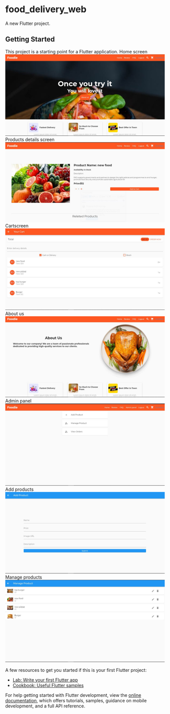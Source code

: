 # food_delivery_web

A new Flutter project.

## Getting Started

This project is a starting point for a Flutter application.
Home screen
![images](screenshot/1.jpg)
Products details screen
![images2](screenshot/2.jpg)
Cartscreen 
![images3](screenshot/3.jpg)
About us 
![images4](screenshot/6.jpg)
Admin panel
![images5](screenshot/7.jpg)
Add products
![images6](screenshot/8.jpg)
Manage products
![images7](screenshot/9.jpg)

A few resources to get you started if this is your first Flutter project:

- [Lab: Write your first Flutter app](https://docs.flutter.dev/get-started/codelab)
- [Cookbook: Useful Flutter samples](https://docs.flutter.dev/cookbook)

For help getting started with Flutter development, view the
[online documentation](https://docs.flutter.dev/), which offers tutorials,
samples, guidance on mobile development, and a full API reference.
